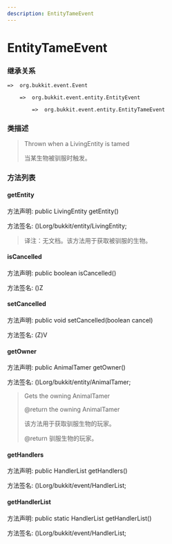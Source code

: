 ```yaml
---
description: EntityTameEvent
---
```


# EntityTameEvent

### 继承关系

    =>  org.bukkit.event.Event

        =>  org.bukkit.event.entity.EntityEvent

            =>  org.bukkit.event.entity.EntityTameEvent

### 类描述

> Thrown when a LivingEntity is tamed
>
> 当某生物被驯服时触发。

### 方法列表

#### getEntity

方法声明: public LivingEntity getEntity()

方法签名: ()Lorg/bukkit/entity/LivingEntity;

> 译注：无文档。该方法用于获取被驯服的生物。

#### isCancelled

方法声明: public boolean isCancelled()

方法签名: ()Z

#### setCancelled

方法声明: public void setCancelled(boolean cancel)

方法签名: (Z)V

#### getOwner

方法声明: public AnimalTamer getOwner()

方法签名: ()Lorg/bukkit/entity/AnimalTamer;

> Gets the owning AnimalTamer
>
> @return the owning AnimalTamer
>
> 该方法用于获取驯服生物的玩家。
>
> @return 驯服生物的玩家。

#### getHandlers

方法声明: public HandlerList getHandlers()

方法签名: ()Lorg/bukkit/event/HandlerList;

#### getHandlerList

方法声明: public static HandlerList getHandlerList()

方法签名: ()Lorg/bukkit/event/HandlerList;